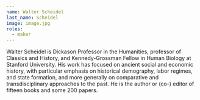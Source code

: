 ```yaml
---
name: Walter Scheidel
last_name: Scheidel
image: image.jpg
roles:
  - maker
---
```

Walter Scheidel is Dickason Professor in the Humanities, professor of Classics and History, and Kennedy-Grossman Fellow in Human Biology at Stanford University. His work has focused on ancient social and economic history, with particular emphasis on historical demography, labor regimes, and state formation, and more generally on comparative and transdisciplinary approaches to the past. He is the author or (co-) editor of fifteen books and some 200 papers.